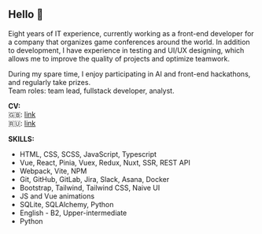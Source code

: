 ## Hello 👋
Eight years of IT experience, currently working as a front-end developer for a company that organizes game conferences around the world. In addition to development, I have experience in testing and UI/UX designing, which allows me to improve the quality of projects and optimize teamwork. 

During my spare time, I enjoy participating in AI and front-end hackathons, and regularly take prizes.   
Team roles: team lead, fullstack developer, analyst.

**CV:**  
🇬🇧: [link](https://docs.google.com/document/d/1rJTqFs9t4iWVhT_haTCQcvaiBsRVM_FZb0x2HRyKe28/edit?usp=sharing)  
🇷🇺: [link](https://docs.google.com/document/d/1FF06pvIF33VTWJMSnwoQiR8pNp5D9PwH6Pmj_9JOfLQ/edit?usp=sharing)

**SKILLS:**  
- HTML, CSS, SCSS, JavaScript, Typescript
- Vue, React, Pinia, Vuex, Redux, Nuxt, SSR, REST API
-  Webpack, Vite, NPM
- Git, GitHub, GitLab, Jira, Slack, Asana, Docker
- Bootstrap, Tailwind, Tailwind CSS, Naive UI
- JS and Vue animations
- SQLite, SQLAlchemy, Python
- English - B2, Upper-intermediate
- Python
